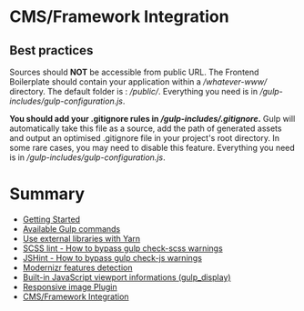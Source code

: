 # CMS/Framework Integration

## Best practices

Sources should **NOT** be accessible from public URL. The Frontend Boilerplate should contain your application within a */whatever-www/* directory. The default folder is : */public/*. Everything you need is in */gulp-includes/gulp-configuration.js*.

**You should add your .gitignore rules in */gulp-includes/.gitignore*.** Gulp will automatically take this file as a source, add the path of generated assets and output an optimised .gitignore file in your project's root directory. In some rare cases, you may need to disable this feature. Everything you need is in */gulp-includes/gulp-configuration.js*.

# Summary

- [Getting Started](./readme.md)
- [Available Gulp commands](./gulp-commands.md)
- [Use external libraries with Yarn](./external-libraries.md)
- [SCSS lint - How to bypass gulp check-scss warnings](./scss-lint.md)
- [JSHint - How to bypass gulp check-js warnings](./jshint.md)
- [Modernizr features detection](./modernizr.md)
- [Built-in JavaScript viewport informations (gulp_display)](./viewport-framework.md)
- [Responsive image Plugin](./responsive-image-plugin.md)
- [CMS/Framework Integration](./cms-framework.md)